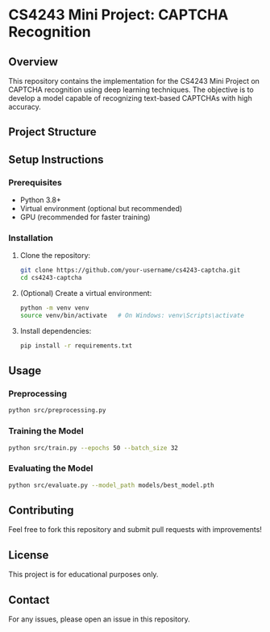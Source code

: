 # CS4243 Mini Project: CAPTCHA Recognition

## Overview
This repository contains the implementation for the CS4243 Mini Project on CAPTCHA recognition using deep learning techniques. The objective is to develop a model capable of recognizing text-based CAPTCHAs with high accuracy.

## Project Structure

## Setup Instructions
### Prerequisites
- Python 3.8+
- Virtual environment (optional but recommended)
- GPU (recommended for faster training)

### Installation
1. Clone the repository:
   ```sh
   git clone https://github.com/your-username/cs4243-captcha.git
   cd cs4243-captcha
   ```
2. (Optional) Create a virtual environment:
   ```sh
   python -m venv venv
   source venv/bin/activate   # On Windows: venv\Scripts\activate
   ```
3. Install dependencies:
   ```sh
   pip install -r requirements.txt
   ```

## Usage
### Preprocessing
```sh
python src/preprocessing.py
```

### Training the Model
```sh
python src/train.py --epochs 50 --batch_size 32
```

### Evaluating the Model
```sh
python src/evaluate.py --model_path models/best_model.pth
```

## Contributing
Feel free to fork this repository and submit pull requests with improvements!

## License
This project is for educational purposes only.

## Contact
For any issues, please open an issue in this repository.

